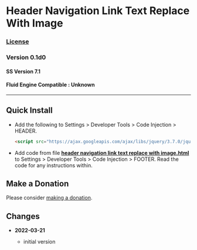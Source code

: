# Header Navigation Link Text Replace With Image

### [License][99]

### Version 0.1d0

#### SS Version 7.1

#### Fluid Engine Compatible : Unknown

---

## Quick Install

* Add the following to Settings > Developer Tools > Code Injection > HEADER.
  
  ```html
  <script src="https://ajax.googleapis.com/ajax/libs/jquery/3.7.0/jquery.min.js"></script>
  ```
  
* Add code from file
  **[header navigation link text replace with image.html](header%20navigation%20link%20text%20replace%20with%20image.html#L1)**
  to Settings > Developer Tools > Code Injection > FOOTER. Read the code for any
  instructions within.

## Make a Donation

Please consider
[making a donation](https://github.com/tomsWebConsulting/twcsl#make-a-donation).

## Changes

<!-- * **2021-07-01**

  * added code to change read more link
  * use twcsl
  * bumped version to 0.1d2
  -->
* **2022-03-21**

  * initial version

[99]: https://github.com/tomsWebConsulting/twcsl/blob/main/LICENSE.txt#L1
